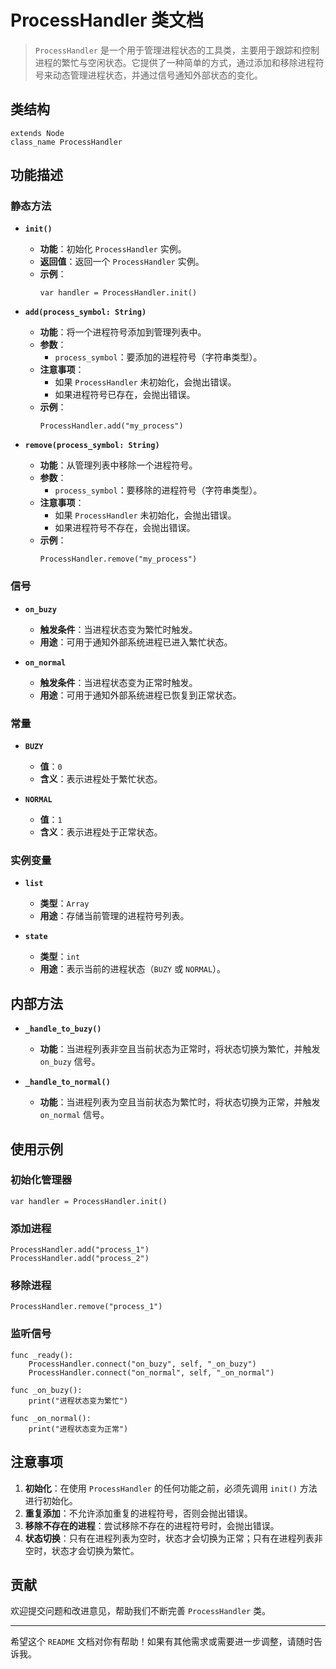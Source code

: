 # ProcessHandler 类文档

> `ProcessHandler` 是一个用于管理进程状态的工具类，主要用于跟踪和控制进程的繁忙与空闲状态。它提供了一种简单的方式，通过添加和移除进程符号来动态管理进程状态，并通过信号通知外部状态的变化。

## 类结构

```gdscript
extends Node
class_name ProcessHandler
```

## 功能描述

### 静态方法

- **`init()`**
  - **功能**：初始化 `ProcessHandler` 实例。
  - **返回值**：返回一个 `ProcessHandler` 实例。
  - **示例**：
    ```gdscript
    var handler = ProcessHandler.init()
    ```

- **`add(process_symbol: String)`**
  - **功能**：将一个进程符号添加到管理列表中。
  - **参数**：
    - `process_symbol`：要添加的进程符号（字符串类型）。
  - **注意事项**：
    - 如果 `ProcessHandler` 未初始化，会抛出错误。
    - 如果进程符号已存在，会抛出错误。
  - **示例**：
    ```gdscript
    ProcessHandler.add("my_process")
    ```

- **`remove(process_symbol: String)`**
  - **功能**：从管理列表中移除一个进程符号。
  - **参数**：
    - `process_symbol`：要移除的进程符号（字符串类型）。
  - **注意事项**：
    - 如果 `ProcessHandler` 未初始化，会抛出错误。
    - 如果进程符号不存在，会抛出错误。
  - **示例**：
    ```gdscript
    ProcessHandler.remove("my_process")
    ```

### 信号

- **`on_buzy`**
  - **触发条件**：当进程状态变为繁忙时触发。
  - **用途**：可用于通知外部系统进程已进入繁忙状态。

- **`on_normal`**
  - **触发条件**：当进程状态变为正常时触发。
  - **用途**：可用于通知外部系统进程已恢复到正常状态。

### 常量

- **`BUZY`**
  - **值**：`0`
  - **含义**：表示进程处于繁忙状态。

- **`NORMAL`**
  - **值**：`1`
  - **含义**：表示进程处于正常状态。

### 实例变量

- **`list`**
  - **类型**：`Array`
  - **用途**：存储当前管理的进程符号列表。

- **`state`**
  - **类型**：`int`
  - **用途**：表示当前的进程状态（`BUZY` 或 `NORMAL`）。

## 内部方法

- **`_handle_to_buzy()`**
  - **功能**：当进程列表非空且当前状态为正常时，将状态切换为繁忙，并触发 `on_buzy` 信号。

- **`_handle_to_normal()`**
  - **功能**：当进程列表为空且当前状态为繁忙时，将状态切换为正常，并触发 `on_normal` 信号。

## 使用示例

### 初始化管理器

```gdscript
var handler = ProcessHandler.init()
```

### 添加进程

```gdscript
ProcessHandler.add("process_1")
ProcessHandler.add("process_2")
```

### 移除进程

```gdscript
ProcessHandler.remove("process_1")
```

### 监听信号

```gdscript
func _ready():
    ProcessHandler.connect("on_buzy", self, "_on_buzy")
    ProcessHandler.connect("on_normal", self, "_on_normal")

func _on_buzy():
    print("进程状态变为繁忙")

func _on_normal():
    print("进程状态变为正常")
```

## 注意事项

1. **初始化**：在使用 `ProcessHandler` 的任何功能之前，必须先调用 `init()` 方法进行初始化。
2. **重复添加**：不允许添加重复的进程符号，否则会抛出错误。
3. **移除不存在的进程**：尝试移除不存在的进程符号时，会抛出错误。
4. **状态切换**：只有在进程列表为空时，状态才会切换为正常；只有在进程列表非空时，状态才会切换为繁忙。

## 贡献

欢迎提交问题和改进意见，帮助我们不断完善 `ProcessHandler` 类。

---

希望这个 `README` 文档对你有帮助！如果有其他需求或需要进一步调整，请随时告诉我。
